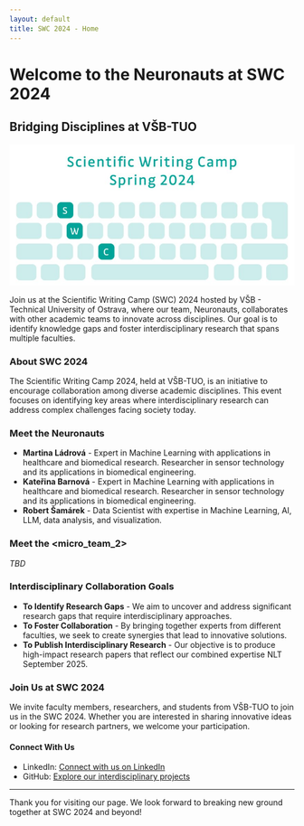 ```yaml
---
layout: default
title: SWC 2024 - Home
---
```


# Welcome to the Neuronauts at SWC 2024

## Bridging Disciplines at VŠB-TUO

![SWC 2024 Banner](./SWC.png)

Join us at the Scientific Writing Camp (SWC) 2024 hosted by VŠB - Technical University of Ostrava, where our team, Neuronauts, collaborates with other academic teams to innovate across disciplines. Our goal is to identify knowledge gaps and foster interdisciplinary research that spans multiple faculties.

### About SWC 2024

The Scientific Writing Camp 2024, held at VŠB-TUO, is an initiative to encourage collaboration among diverse academic disciplines. This event focuses on identifying key areas where interdisciplinary research can address complex challenges facing society today.

### Meet the Neuronauts

- **Martina Ládrová** - Expert in Machine Learning with applications in healthcare and biomedical research. Researcher in sensor technology and its applications in biomedical engineering.
- **Kateřina Barnová** - Expert in Machine Learning with applications in healthcare and biomedical research. Researcher in sensor technology and its applications in biomedical engineering.
- **Robert Šamárek** - Data Scientist with expertise in Machine Learning, AI, LLM, data analysis, and visualization.

### Meet the <micro_team_2>

*TBD*

### Interdisciplinary Collaboration Goals

- **To Identify Research Gaps** - We aim to uncover and address significant research gaps that require interdisciplinary approaches.
- **To Foster Collaboration** - By bringing together experts from different faculties, we seek to create synergies that lead to innovative solutions.
- **To Publish Interdisciplinary Research** - Our objective is to produce high-impact research papers that reflect our combined expertise NLT September 2025.

### Join Us at SWC 2024

We invite faculty members, researchers, and students from VŠB-TUO to join us in the SWC 2024. Whether you are interested in sharing innovative ideas or looking for research partners, we welcome your participation.

#### Connect With Us

- LinkedIn: [Connect with us on LinkedIn](https://www.linkedin.com/in/robert-s-2b05a771)
- GitHub: [Explore our interdisciplinary projects](https://github.com/vsb-data/swc_2024)

<!-- ### Latest News and Updates

Stay informed about our preparations for SWC 2024 and follow our discoveries and insights throughout the event:

- [Updates on interdisciplinary collaboration](URL_to_updates_on_collaboration)
- [Highlights from the event and key takeaways](URL_to_event_highlights) -->

---

Thank you for visiting our page. We look forward to breaking new ground together at SWC 2024 and beyond!
